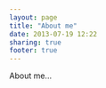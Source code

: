 ```yaml
---
layout: page
title: "About me"
date: 2013-07-19 12:22
sharing: true
footer: true
---
```


About me...
